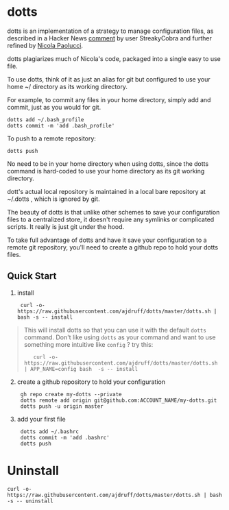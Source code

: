 # dotts

dotts is an implementation of a strategy to manage configuration files, as described in a Hacker News [comment](https://news.ycombinator.com/item?id=11071754) by user StreakyCobra and further refined by [Nicola Paolucci](https://www.atlassian.com/git/tutorials/dotfiles).

dotts plagiarizes much of Nicola's code, packaged into a single easy to use file. 

To use dotts, think of it as just an alias for git but configured to use your home ~/ directory as its working directory. 

For example, to commit any files in your home directory, simply add and commit, just as you would for git.


    dotts add ~/.bash_profile
    dotts commit -m 'add .bash_profile'

To push to a remote repository:

    dotts push

No need to be in your home directory when using dotts, since the dotts command is hard-coded to use your home directory as its git working directory. 

dott's actual local repository is maintained in a local bare repository at ~/.dotts , which is ignored by git.


The beauty of dotts is that unlike other schemes to save your configuration files to a centralized store, it doesn't require any symlinks or complicated scripts. It really is just git under the hood. 

To take full advantage of dotts and have it save your configuration to a remote git repository, you'll need to create a github repo to hold your dotts files.


## Quick Start

1. install

        curl -o- https://raw.githubusercontent.com/ajdruff/dotts/master/dotts.sh | bash -s -- install

>This will install dotts so that you can use it with the default `dotts` command.
>Don't like using `dotts` as your command and want to use something more intuitive like `config` ? 
>  try this:
>
>        curl -o- https://raw.githubusercontent.com/ajdruff/dotts/master/dotts.sh | APP_NAME=config bash  -s -- install 




2. create a github repository to hold your configuration


        gh repo create my-dotts --private
        dotts remote add origin git@github.com:ACCOUNT_NAME/my-dotts.git
        dotts push -u origin master



3. add your first file

        dotts add ~/.bashrc
        dotts commit -m 'add .bashrc'
        dotts push


# Uninstall

    curl -o- https://raw.githubusercontent.com/ajdruff/dotts/master/dotts.sh | bash -s -- uninstall


